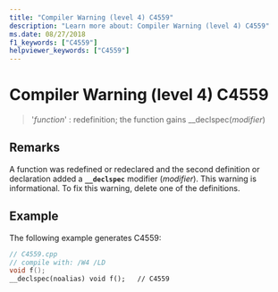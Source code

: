 ```yaml
---
title: "Compiler Warning (level 4) C4559"
description: "Learn more about: Compiler Warning (level 4) C4559"
ms.date: 08/27/2018
f1_keywords: ["C4559"]
helpviewer_keywords: ["C4559"]
---
```

# Compiler Warning (level 4) C4559

> '*function*' : redefinition; the function gains __declspec(*modifier*)

## Remarks

A function was redefined or redeclared and the second definition or declaration added a **`__declspec`** modifier (*modifier*). This warning is informational. To fix this warning, delete one of the definitions.

## Example

The following example generates C4559:

```cpp
// C4559.cpp
// compile with: /W4 /LD
void f();
__declspec(noalias) void f();   // C4559
```
